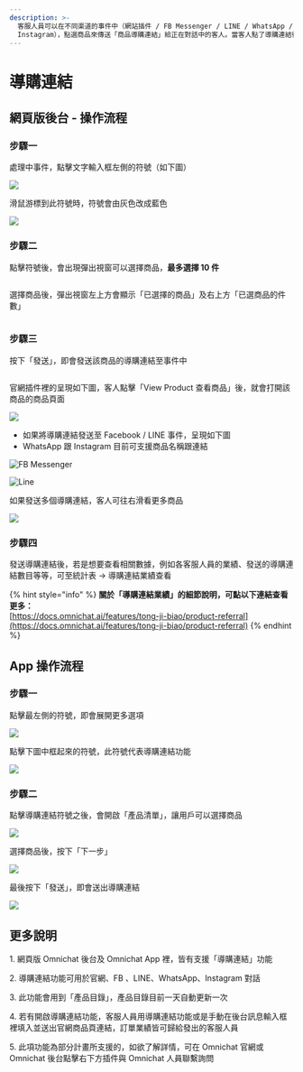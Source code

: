 ```yaml
---
description: >-
  客服人員可以在不同渠道的事件中（網站插件 / FB Messenger / LINE / WhatsApp /
  Instagram），點選商品來傳送「商品導購連結」給正在對話中的客人。當客人點了導購連結後完成購買，會將此筆訂單的業績歸給發送導購連結的該客服人員。
---
```


# 導購連結

## 網頁版後台 - 操作流程

### **步驟一**

處理中事件，點擊文字輸入框左側的符號（如下圖）



![](<../../.gitbook/assets/image (218).png>)

滑鼠游標到此符號時，符號會由灰色改成藍色

![](<../../.gitbook/assets/導購連結 2.png>)



### **步驟二**

點擊符號後，會出現彈出視窗可以選擇商品，**最多選擇 10 件**

<figure><img src="../../.gitbook/assets/截圖 2022-10-25 上午10.08.08.png" alt=""><figcaption></figcaption></figure>

選擇商品後，彈出視窗左上方會顯示「已選擇的商品」及右上方「已選商品的件數」

<figure><img src="../../.gitbook/assets/截圖 2022-10-25 上午10.26.51.png" alt=""><figcaption></figcaption></figure>

### **步驟三**

按下「發送」，即會發送該商品的導購連結至事件中

<figure><img src="../../.gitbook/assets/截圖 2022-10-25 上午10.30.56.png" alt=""><figcaption></figcaption></figure>

官網插件裡的呈現如下圖，客人點擊「View Product 查看商品」後，就會打開該商品的商品頁面



![](<../../.gitbook/assets/image (154).png>)

* 如果將導購連結發送至 Facebook / LINE 事件，呈現如下圖
* WhatsApp 跟 Instagram 目前可支援商品名稱跟連結

![FB Messenger ](<../../.gitbook/assets/導購連結 fb.png>)



![Line](<../../.gitbook/assets/導購連結 line.png>)



如果發送多個導購連結，客人可往右滑看更多商品



![](<../../.gitbook/assets/captured (4).gif>)



### **步驟四**

發送導購連結後，若是想要查看相關數據，例如各客服人員的業績、發送的導購連結數目等等，可至統計表 -> 導購連結業績查看

{% hint style="info" %}
**關於「導購連結業績」的細節說明，可點以下連結查看更多：**\
[https://docs.omnichat.ai/features/tong-ji-biao/product-referral](https://docs.omnichat.ai/features/tong-ji-biao/product-referral)
{% endhint %}



## App 操作流程

### **步驟一**

點擊最左側的符號，即會展開更多選項

![](<../../.gitbook/assets/App 導購 1.png>)



點擊下圖中框起來的符號，此符號代表導購連結功能

![](<../../.gitbook/assets/App 導購 2.png>)



### **步驟二**

點擊導購連結符號之後，會開啟「產品清單」，讓用戶可以選擇商品

![](<../../.gitbook/assets/App 導購 3.png>)



選擇商品後，按下「下一步」

![](<../../.gitbook/assets/App 導購 4.png>)



最後按下「發送」，即會送出導購連結

![](<../../.gitbook/assets/App 導購 5.png>)

## 更多說明

1\. 網頁版 Omnichat 後台及 Omnichat App 裡，皆有支援「導購連結」功能

2\. 導購連結功能可用於官網、FB 、LINE、WhatsApp、Instagram 對話

3\. 此功能會用到「產品目錄」，產品目錄目前一天自動更新一次

4\. 若有開啟導購連結功能，客服人員用導購連結功能或是手動在後台訊息輸入框裡填入並送出官網商品頁連結，訂單業績皆可歸給發出的客服人員

5\. 此項功能為部分計畫所支援的，如欲了解詳情，可在 Omnichat 官網或 Omnichat 後台點擊右下方插件與 Omnichat 人員聯繫詢問
